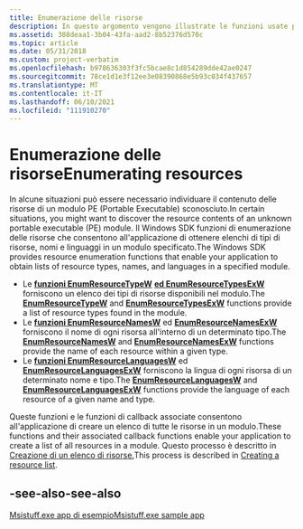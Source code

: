 ```yaml
---
title: Enumerazione delle risorse
description: In questo argomento vengono illustrate le funzioni usate per ottenere elenchi di risorse.
ms.assetid: 388deaa1-3b04-43fa-aad2-8b52376d570c
ms.topic: article
ms.date: 05/31/2018
ms.custom: project-verbatim
ms.openlocfilehash: b978636303f3fc5bcae8c1d854289dde42ae0247
ms.sourcegitcommit: 78ce1d1e3f12ee3e08390868e5b93c034f437657
ms.translationtype: MT
ms.contentlocale: it-IT
ms.lasthandoff: 06/10/2021
ms.locfileid: "111910270"
---
```

# <a name="enumerating-resources"></a><span data-ttu-id="1ee91-103">Enumerazione delle risorse</span><span class="sxs-lookup"><span data-stu-id="1ee91-103">Enumerating resources</span></span>

<span data-ttu-id="1ee91-104">In alcune situazioni può essere necessario individuare il contenuto delle risorse di un modulo PE (Portable Executable) sconosciuto.</span><span class="sxs-lookup"><span data-stu-id="1ee91-104">In certain situations, you might want to discover the resource contents of an unknown portable executable (PE) module.</span></span> <span data-ttu-id="1ee91-105">Il Windows SDK funzioni di enumerazione delle risorse che consentono all'applicazione di ottenere elenchi di tipi di risorse, nomi e linguaggi in un modulo specificato.</span><span class="sxs-lookup"><span data-stu-id="1ee91-105">The Windows SDK provides resource enumeration functions that enable your application to obtain lists of resource types, names, and languages in a specified module.</span></span>

* <span data-ttu-id="1ee91-106">Le [**funzioni EnumResourceTypeW**](/windows/win32/api/Winbase/nf-winbase-enumresourcetypesw) [**ed EnumResourceTypesExW**](/windows/win32/api/libloaderapi/nf-libloaderapi-enumresourcetypesexw) forniscono un elenco dei tipi di risorse disponibili nel modulo.</span><span class="sxs-lookup"><span data-stu-id="1ee91-106">The [**EnumResourceTypeW**](/windows/win32/api/Winbase/nf-winbase-enumresourcetypesw) and [**EnumResourceTypesExW**](/windows/win32/api/libloaderapi/nf-libloaderapi-enumresourcetypesexw) functions provide a list of resource types found in the module.</span></span>
* <span data-ttu-id="1ee91-107">Le [**funzioni EnumResourceNamesW**](/windows/win32/api/libloaderapi/nf-libloaderapi-enumresourcenamesw) ed [**EnumResourceNamesExW**](/windows/win32/api/libloaderapi/nf-libloaderapi-enumresourcenamesexw) forniscono il nome di ogni risorsa all'interno di un determinato tipo.</span><span class="sxs-lookup"><span data-stu-id="1ee91-107">The [**EnumResourceNamesW**](/windows/win32/api/libloaderapi/nf-libloaderapi-enumresourcenamesw) and [**EnumResourceNamesExW**](/windows/win32/api/libloaderapi/nf-libloaderapi-enumresourcenamesexw) functions provide the name of each resource within a given type.</span></span>
* <span data-ttu-id="1ee91-108">Le [**funzioni EnumResourceLanguagesW**](/windows/win32/api/Winbase/nf-winbase-enumresourcelanguagesw) ed [**EnumResourceLanguagesExW**](/windows/win32/api/libloaderapi/nf-libloaderapi-enumresourcelanguagesexw) forniscono la lingua di ogni risorsa di un determinato nome e tipo.</span><span class="sxs-lookup"><span data-stu-id="1ee91-108">The [**EnumResourceLanguagesW**](/windows/win32/api/Winbase/nf-winbase-enumresourcelanguagesw) and [**EnumResourceLanguagesExW**](/windows/win32/api/libloaderapi/nf-libloaderapi-enumresourcelanguagesexw) functions provide the language of each resource of a given name and type.</span></span> 

<span data-ttu-id="1ee91-109">Queste funzioni e le funzioni di callback associate consentono all'applicazione di creare un elenco di tutte le risorse in un modulo.</span><span class="sxs-lookup"><span data-stu-id="1ee91-109">These functions and their associated callback functions enable your application to create a list of all resources in a module.</span></span> <span data-ttu-id="1ee91-110">Questo processo è descritto in [Creazione di un elenco di risorse.](using-resources.md)</span><span class="sxs-lookup"><span data-stu-id="1ee91-110">This process is described in [Creating a resource list](using-resources.md).</span></span>

## <a name="-see-also"></a><span data-ttu-id="1ee91-111">-see-also</span><span class="sxs-lookup"><span data-stu-id="1ee91-111">-see-also</span></span>

[<span data-ttu-id="1ee91-112">Msistuff.exe app di esempio</span><span class="sxs-lookup"><span data-stu-id="1ee91-112">Msistuff.exe sample app</span></span>](https://github.com/microsoft/Windows-classic-samples/tree/master/Samples/Win7Samples/sysmgmt/msi/msistuff)
